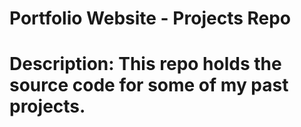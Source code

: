 # Portfolio Website - Projects Repo

# Description: This repo holds the source code for some of my past projects. 
